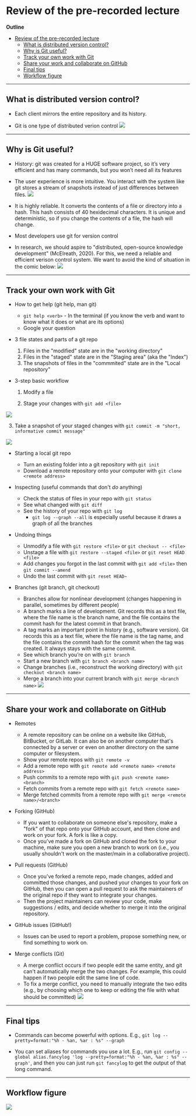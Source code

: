 
# Review of the pre-recorded lecture

**Outline**
- [Review of the pre-recorded lecture](#review-of-the-pre-recorded-lecture)
  - [What is distributed version control?](#what-is-distributed-version-control)
  - [Why is Git useful?](#why-is-git-useful)
  - [Track your own work with Git](#track-your-own-work-with-git)
  - [Share your work and collaborate on GitHub](#share-your-work-and-collaborate-on-github)
  - [Final tips](#final-tips)
  - [Workflow figure](#workflow-figure)

-------------

## What is distributed version control?
- Each client mirrors the entire repository and its history. 

- Git is one type of distributed verion control
![](../figures/distributed-version-control.png)

-------------

## Why is Git useful?
- History: git was created for a HUGE software project, so it’s very efficient and has many commands, but you won’t need all its features

- The user experience is more intuitive. You interact with the system like git stores a stream of snapshots instead of just differences between files. 
![](../figures/stream-of-snapshots.png)

- It is highly reliable. It converts the contents of a file or directory into a hash. This hash consists of 40 hexidecimal characters. It is unique and deterministic, so if you change the contents of a file, the hash will change. 

- Most developers use git for version control

- In research, we should aspire to "distributed, open-source knowledge development" (McElreath, 2020). For this, we need a reliable and efficient verison control system. We want to avoid the kind of situation in the comic below:
![](../figures/piled-higher-and-deeper.png) 

------------

## Track your own work with Git
- How to get help (git help, man git)
  - `git help <verb>` - In the terminal (if you know the verb and want to know what it does or what are its options) 
  - Google your question

- 3 file states and parts of a git repo
  1. Files in the "modified" state are in the "working directory"
  2. Files in the "staged" state are in the "Staging area" (aka the "Index")
  3. The snapshots of files in the "commmited" state are in the "Local repository"

- 3-step basic workflow
  1. Modify a file
   
  2. Stage your changes with `git add <file>`
  
![](../figures/git-add.gif)

  3. Take a snapshot of your staged changes with `git commit -m "short, informative commit message"` 

![](../figures/git-commit.png)

- Starting a local git repo
  - Turn an existing folder into a git repository with `git init` 
  - Download a remote repository onto your computer with `git clone <remote address>`  

- Inspecting (useful commands that don't *do* anything)
  - Check the status of files in your repo with `git status`  
  - See what changed with `git diff`  
  - See the history of your repo with `git log`
    - `git log --graph --all` is especially useful because it draws a graph of all the branches

- Undoing things
  - Unmodify a file with `git restore <file>` or  `git checkout -- <file>`
  - Unstage a file with `git restore --staged <file>`  or  `git reset HEAD <file>`
  - Add changes you forgot in the last commit with `git add <file>` then `git commit --amend`
  - Undo the last commit with `git reset HEAD~`

- Branches (git branch, git checkout)
  - Branches allow for nonlinear development (changes happening in parallel, sometimes by different people)
  - A branch marks a line of development. Git records this as a text file, where the file name is the branch name, and the file contains the commit hash for the latest commit in that branch.
  - A tag marks an important point in history (e.g., software version). Git records this as a text file, where the file name is the tag name, and the file contains the commit hash for the commit when the tag was created. It always stays with the same commit. 
  - See which branch you’re on with `git branch`
  - Start a new branch with `git branch <branch name>`
  - Change branches (i.e., reconstruct the working directory) with `git checkout <branch name>`
  - Merge a branch into your current branch with `git merge <branch name>`
  ![](../figures/branches__labelled.png)


-------------

## Share your work and collaborate on GitHub
- Remotes
  - A remote repository can be online on a website like GitHub, BitBucket, or GitLab. It can also be on another computer that's connected by a server or even on another directory on the same computer or filesystem. 
  - Show your remote repos with `git remote -v`
  - Add a remote repo with `git remote add <remote name> <remote address>`
  - Push commits to a remote repo with `git push <remote name> <branch>`
  - Fetch commits from a remote repo with `git fetch <remote name>`
  - Merge fetched commits from a remote repo with `git merge <remote name>/<branch>`

- Forking (GitHub)
  - If you want to collaborate on someone else's repository, make a "fork" of that repo onto your GitHub account, and then clone and work on your fork. A fork is like a copy. 
  - Once you've made a fork on GitHub and cloned the fork to your machine, make sure you open a new branch to work on (i.e., you usually shouldn't work on the master/main in a collaborative project).

- Pull requests (GitHub)
  - Once you've forked a remote repo, made changes, added and committed those changes, and pushed your changes to your fork on GitHub, then you can open a pull request to ask the maintainers of the original repo if they want to integrate your changes. 
  - Then the project maintainers can review your code, make suggestions / edits, and decide whether to merge it into the original repository.
 
- GitHub issues (GitHub!)
  - Issues can be used to report a problem, propose something new, or find something to work on. 

- Merge conflicts (Git)
  - A merge conflict occurs if two people edit the same entity, and git can't automatically merge the two changes. For example, this could happen if two people edit the same line of code. 
  - To fix a merge conflict, you need to manually integrate the two edits (e.g., by choosing which one to keep or editing the file with what should be committed)
![](../figures/merge-conflict.png) 

------

## Final tips
- Commands can become powerful with options. E.g., `git log --pretty=format:"%h - %an, %ar : %s" --graph`

- You can set aliases for commands you use a lot. E.g., run `git config --global alias.fancylog 'log --pretty=format:"%h - %an, %ar : %s" --graph'`, and then you can just run `git fancylog` to get the output of that long command.

----

## Workflow figure
![](../figures/workflow_figure__full.png)

